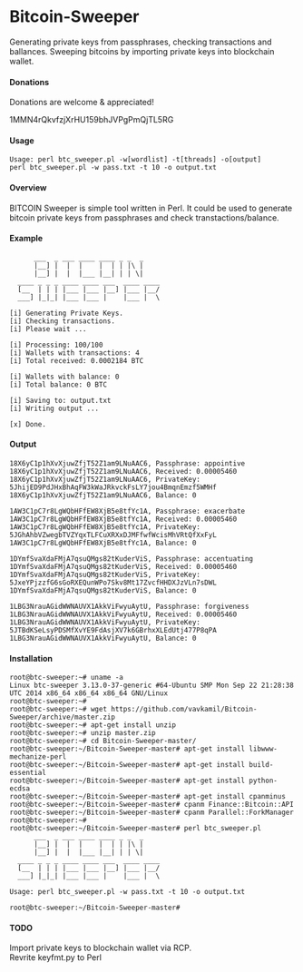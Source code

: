 Bitcoin-Sweeper
===============

Generating private keys from passphrases, checking transactions and ballances. Sweeping bitcoins by importing private keys into blockchain wallet.

#### Donations
Donations are welcome & appreciated!

1MMN4rQkvfzjXrHU159bhJVPgPmQjTL5RG

#### Usage
```
Usage: perl btc_sweeper.pl -w[wordlist] -t[threads] -o[output]
perl btc_sweeper.pl -w pass.txt -t 10 -o output.txt
```
#### Overview

BITCOIN Sweeper is simple tool written in Perl.
It could be used to generate bitcoin private keys from passphrases
and check transtactions/balance.

#### Example
```
      ___  _ ___ ____ ____ _ _  _ 
      |__] |  |  |    |  | | |\ |
      |__] |  |  |___ |__| | | \|          
  ____ _ _ _ ____ ____ ___  ____ ____
  [__  | | | |___ |___ |__] |___ |__/
  ___] |_|_| |___ |___ |    |___ |  \

[i] Generating Private Keys.
[i] Checking transactions.
[i] Please wait ...

[i] Processing: 100/100
[i] Wallets with transactions: 4
[i] Total received: 0.0002184 BTC

[i] Wallets with balance: 0
[i] Total balance: 0 BTC

[i] Saving to: output.txt
[i] Writing output ...

[x] Done.
```

#### Output
```
18X6yC1p1hXvXjuwZfjT52Z1am9LNuAAC6, Passphrase: appointive
18X6yC1p1hXvXjuwZfjT52Z1am9LNuAAC6, Received: 0.00005460
18X6yC1p1hXvXjuwZfjT52Z1am9LNuAAC6, PrivateKey: 5JhijED9PdJHxBhAqFW3kWaJRkvckFsLY7jou4BmqnEmzf5WMHf
18X6yC1p1hXvXjuwZfjT52Z1am9LNuAAC6, Balance: 0

1AW3C1pC7r8LgWQbHFfEW8XjB5e8tfYc1A, Passphrase: exacerbate
1AW3C1pC7r8LgWQbHFfEW8XjB5e8tfYc1A, Received: 0.00005460
1AW3C1pC7r8LgWQbHFfEW8XjB5e8tfYc1A, PrivateKey: 5JGhAhbVZwegbTVZYqxTLFCuXRXxDJMFfwfWcisMhVRtQfXxFyL
1AW3C1pC7r8LgWQbHFfEW8XjB5e8tfYc1A, Balance: 0

1DYmfSvaXdaFMjA7qsuQMgs82tKuderViS, Passphrase: accentuating
1DYmfSvaXdaFMjA7qsuQMgs82tKuderViS, Received: 0.00005460
1DYmfSvaXdaFMjA7qsuQMgs82tKuderViS, PrivateKey: 5JxeYPjzzfG6sGoRXEQunWPo7Skv8Mt17ZvcfHHDXJzVLn7sDWL
1DYmfSvaXdaFMjA7qsuQMgs82tKuderViS, Balance: 0

1LBG3NrauAGidWWNAUVX1AkkViFwyuAytU, Passphrase: forgiveness
1LBG3NrauAGidWWNAUVX1AkkViFwyuAytU, Received: 0.00005460
1LBG3NrauAGidWWNAUVX1AkkViFwyuAytU, PrivateKey: 5JTBdKSeLsyPDSMfXvYE9FdAsjXV7k6GBrhxXLEdUtj477P8qPA
1LBG3NrauAGidWWNAUVX1AkkViFwyuAytU, Balance: 0
```

#### Installation
```
root@btc-sweeper:~# uname -a
Linux btc-sweeper 3.13.0-37-generic #64-Ubuntu SMP Mon Sep 22 21:28:38 UTC 2014 x86_64 x86_64 x86_64 GNU/Linux
root@btc-sweeper:~#
root@btc-sweeper:~# wget https://github.com/vavkamil/Bitcoin-Sweeper/archive/master.zip
root@btc-sweeper:~# apt-get install unzip
root@btc-sweeper:~# unzip master.zip
root@btc-sweeper:~# cd Bitcoin-Sweeper-master/
root@btc-sweeper:~/Bitcoin-Sweeper-master# apt-get install libwww-mechanize-perl
root@btc-sweeper:~/Bitcoin-Sweeper-master# apt-get install build-essential
root@btc-sweeper:~/Bitcoin-Sweeper-master# apt-get install python-ecdsa
root@btc-sweeper:~/Bitcoin-Sweeper-master# apt-get install cpanminus
root@btc-sweeper:~/Bitcoin-Sweeper-master# cpanm Finance::Bitcoin::API
root@btc-sweeper:~/Bitcoin-Sweeper-master# cpanm Parallel::ForkManager
root@btc-sweeper:~#
root@btc-sweeper:~/Bitcoin-Sweeper-master# perl btc_sweeper.pl 
      ___  _ ___ ____ ____ _ _  _ 
      |__] |  |  |    |  | | |\ |
      |__] |  |  |___ |__| | | \|          
  ____ _ _ _ ____ ____ ___  ____ ____
  [__  | | | |___ |___ |__] |___ |__/
  ___] |_|_| |___ |___ |    |___ |  \

Usage: perl btc_sweeper.pl -w pass.txt -t 10 -o output.txt

root@btc-sweeper:~/Bitcoin-Sweeper-master# 
```

#### TODO

Import private keys to blockchain wallet via RCP.<br>
Revrite keyfmt.py to Perl
